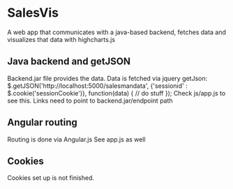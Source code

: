 # SalesVis
A web app that communicates with a java-based backend, fetches data and visualizes that data with highcharts.js

## Java backend and getJSON
Backend.jar file provides the data. Data is fetched via jquery getJson:
$.getJSON('http://localhost:5000/salesmandata', {'sessionid' : $.cookie('sessionCookie')}, function(data) {
	// do stuff
});
Check js/app.js to see this. Links need to point to backend.jar/endpoint path

## Angular routing
Routing is done via Angular.js
See app.js as well

## Cookies
Cookies set up is not finished.